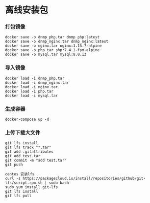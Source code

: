 # 离线安装包

### 打包镜像

```
docker save -o dnmp_php.tar dnmp_php:latest
docker save -o dnmp_nginx.tar dnmp_nginx:latest
docker save -o nginx.tar nginx:1.15.7-alpine
docker save -o php.tar php:7.4.1-fpm-alpine
docker save -o mysql.tar mysql:8.0.13
```

### 导入镜像
```
docker load -i dnmp_php.tar
docker load -i dnmp_nginx.tar
docker load -i nginx.tar
docker load -i php.tar
docker load -i mysql.tar
```

### 生成容器

```docker-compose up -d```

### 上传下载大文件

```
git lfs install
git lfs track "*.tar"
git add .gitattributes
git add test.tar
git commit -m "add test.tar"
git push

centos 安装lfs
curl -s https://packagecloud.io/install/repositories/github/git-lfs/script.rpm.sh | sudo bash
sudo yum install git-lfs
git lfs install
git lfs pull
```
